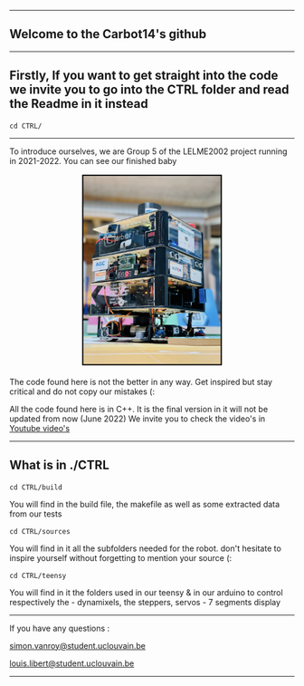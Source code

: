 ----------------------------
Welcome to the Carbot14's github
----------------------------

----------------------------
Firstly, If you want to get straight into the code we invite you to go into the CTRL folder and read the Readme in it instead
-----------------------------
	cd CTRL/
-----------------------------

To introduce ourselves, we are Group 5 of the LELME2002 project running in 2021-2022. You can see our finished baby

<p align="center">
	<img src="carbot14.png" alt="Employee data" title="Employee Data title" width="50%" height="50%" center>
</p>

The code found here is not the better in any way. Get inspired but stay critical and do not copy our mistakes (:

All the code found here is in C++. It is the final version in it will not be updated from now (June 2022)
We invite you to check the video's in [Youtube video's](https://www.google.com)

-----------------------------
What is in ./CTRL
-----------------------------

	cd CTRL/build
You will find in the build file, the makefile as well as some extracted data from our tests

	cd CTRL/sources
You will find in it all the subfolders needed for the robot. don't hesitate to inspire yourself without forgetting to mention your source (:

	cd CTRL/teensy
You will find in it the folders used in our teensy & in our arduino to control respectively the 
	- dynamixels, the steppers, servos 
	- 7 segments display 


-----------------------------
If you have any questions :

simon.vanroy@student.uclouvain.be

louis.libert@student.uclouvain.be

-----------------------------

